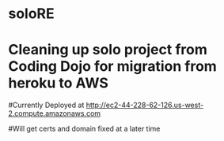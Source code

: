 # soloRE

# Cleaning up solo project from Coding Dojo for migration from heroku to AWS

#Currently Deployed at http://ec2-44-228-62-126.us-west-2.compute.amazonaws.com

#Will get certs and domain fixed at a later time
